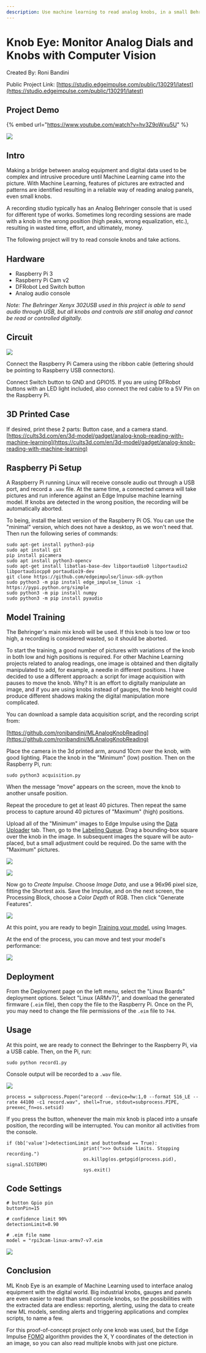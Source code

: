 ```yaml
---
description: Use machine learning to read analog knobs, in a small Behringer audio console to allow or abort a recording
---
```


# Knob Eye: Monitor Analog Dials and Knobs with Computer Vision

Created By:
Roni Bandini 

Public Project Link:
[https://studio.edgeimpulse.com/public/130291/latest](https://studio.edgeimpulse.com/public/130291/latest)

## Project Demo

{% embed url="https://www.youtube.com/watch?v=hv3Z9oWxu5U" %}

![](.gitbook/assets/ml-knob-eye/intro.jpg)

## Intro

Making a bridge between analog equipment and digital data used to be complex and intrusive procedure until Machine Learning came into the picture. With Machine Learning, features of pictures are extracted and patterns are identified resulting in a reliable way of reading analog panels, even small knobs.

A recording studio typically has an Analog Behringer console that is used for different type of works. Sometimes long recording sessions are made with a knob in the wrong position (high peaks, wrong equalization, etc.), resulting in wasted time, effort, and ultimately, money.

The following project will try to read console knobs and take actions. 

## Hardware 

- Raspberry Pi 3 
- Raspberry Pi Cam v2 
- DFRobot Led Switch button 
- Analog audio console

*Note: The Behringer Xenyx 302USB used in this project is able to send audio through USB, but all knobs and controls are still analog and cannot be read or controlled digitally.*

## Circuit

![](.gitbook/assets/ml-knob-eye/diagram.jpg)

Connect the Raspberry Pi Camera using the ribbon cable (lettering should be pointing to Raspberry USB connectors).

Connect Switch button to GND and GPIO15. If you are using DFRobot buttons with an LED light included, also connect the red cable to a 5V Pin on the Raspberry Pi.

## 3D Printed Case

If desired, print these 2 parts: Button case, and a camera stand. [https://cults3d.com/en/3d-model/gadget/analog-knob-reading-with-machine-learning](https://cults3d.com/en/3d-model/gadget/analog-knob-reading-with-machine-learning) 

## Raspberry Pi Setup

A Raspberry Pi running Linux will receive console audio out through a USB port, and record a `.wav` file. At the same time, a connected camera will take pictures and run inference against an Edge Impulse machine learning model. If knobs are detected in the wrong position, the recording will be automatically aborted.

To being, install the latest version of the Raspberry Pi OS.  You can use the "minimal" version, which does not have a desktop, as we won't need that. Then run the following series of commands:

```
sudo apt-get install python3-pip
sudo apt install git
pip install picamera
sudo apt install python3-opencv
sudo apt-get install libatlas-base-dev libportaudio0 libportaudio2 libportaudiocpp0 portaudio19-dev 
git clone https://github.com/edgeimpulse/linux-sdk-python
sudo python3 -m pip install edge_impulse_linux -i https://pypi.python.org/simple
sudo python3 -m pip install numpy
sudo python3 -m pip install pyaudio
```

## Model Training

The Behringer's main mix knob will be used. If this knob is too low or too high, a recording is considered wasted, so it should be aborted. 

To start the training, a good number of pictures with variations of the knob in both low and high positions is required. For other Machine Learning projects related to analog readings, one image is obtained and then digitally manipulated to add, for example, a needle in different positions. I have decided to use a different approach: a script for image acquisition with pauses to move the knob. Why? It is an effort to digitally manipulate an image, and if you are using knobs instead of gauges, the knob height could produce different shadows making the digital manipulation more complicated.

You can download a sample data acquisition script, and the recording script from:

[https://github.com/ronibandini/MLAnalogKnobReading](https://github.com/ronibandini/MLAnalogKnobReading)

Place the camera in the 3d printed arm, around 10cm over the knob, with good lighting. Place the knob in the "Minimum" (low) position. Then on the Raspberry Pi, run:

```
sudo python3 acquisition.py
```

When the message “move” appears on the screen, move the knob to another unsafe position.

Repeat the procedure to get at least 40 pictures. Then repeat the same process to capture around 40 pictures of "Maximum" (high) positions. 

Upload all of the "Minimum" images to Edge Impulse using the [Data Uploader](https://docs.edgeimpulse.com/docs/edge-impulse-studio/data-acquisition/uploader) tab. Then, go to the [Labeling Queue](https://docs.edgeimpulse.com/docs/edge-impulse-studio/data-acquisition/labeling-queue). Drag a bounding-box square over the knob in the image. In subsequent images the square will be auto-placed, but a small adjustment could be required. Do the same with the "Maximum" pictures.

![](.gitbook/assets/ml-knob-eye/knob.jpg)

![](.gitbook/assets/ml-knob-eye/data-acquisition.jpg)

Now go to *Create Impulse*. Choose *Image Data*, and use a 96x96 pixel size, fitting the Shortest axis. Save the Impulse, and on the next screen, the Processing Block, choose a *Color Depth* of RGB. Then click "Generate Features". 

![](.gitbook/assets/ml-knob-eye/feature-explorer.jpg)

At this point, you are ready to begin [Training your model](https://docs.edgeimpulse.com/docs/edge-impulse-studio/learning-blocks/transfer-learning-images), using Images.

At the end of the process, you can move and test your model's performance:

![](.gitbook/assets/ml-knob-eye/testing.jpg)

## Deployment

From the Deployment page on the left menu, select the "Linux Boards" deployment options. Select "Linux (ARMv7)", and download the generated firmware (`.eim` file), then copy the file to the Raspberry Pi.  Once on the Pi, you may need to change the file permissions of the `.eim` file to `744`.

## Usage

At this point, we are ready to connect the Behringer to the Raspberry Pi, via a USB cable. Then, on the Pi, run:

`sudo python record1.py`

Console output will be recorded to a `.wav` file. 

![](.gitbook/assets/ml-knob-eye/console.jpg)

```
process = subprocess.Popen("arecord --device=hw:1,0 --format S16_LE --rate 44100 -c1 record.wav", shell=True, stdout=subprocess.PIPE, preexec_fn=os.setsid)
```

If you press the button, whenever the main mix knob is placed into a unsafe position, the recording will be interrupted. You can monitor all activities from the console.

```
if (bb['value']>detectionLimit and buttonRead == True):
                            print(">>> Outside limits. Stopping recording.")
                            os.killpg(os.getpgid(process.pid), signal.SIGTERM)
                            sys.exit()
```

## Code Settings

```
# button Gpio pin 
buttonPin=15

# confidence limit 90%
detectionLimit=0.90

# .eim file name
model = "rpi3cam-linux-armv7-v7.eim
```

![](.gitbook/assets/ml-knob-eye/hardware-2.jpg)

## Conclusion

ML Knob Eye is an example of Machine Learning used to interface analog equipment with the digital world. Big industrial knobs, gauges and panels are even easier to read than small console knobs, so the possibilities with the extracted data are endless: reporting, alerting, using the data to create new ML models, sending alerts and triggering applications and complex scripts, to name a few.

For this proof-of-concept project only one knob was used, but the Edge Impulse [FOMO](https://docs.edgeimpulse.com/docs/edge-impulse-studio/learning-blocks/object-detection/fomo-object-detection-for-constrained-devices) algorithm provides the X, Y coordinates of the detection in an image, so you can also read multiple knobs with just one picture.
